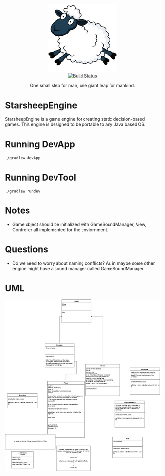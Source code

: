 <p align="center">
  <img src="src/main/java/devTool/sheep.jpg" alt="Starsheep Engine" width="226">
  <br>
  <a href="https://github.com/kargq/StarsheepEngine"><img src="https://travis-ci.org/lord/slate.svg?branch=master" alt="Build Status"></a>
</p>

<p align="center">One small step for man, one giant leap for mankind.</p>

# StarsheepEngine
StarsheepEngine is a game engine for creating static decision-based games.
This engine is designed to be portable to any Java based OS.

# Running DevApp
```
./gradlew devApp
```

# Running DevTool
```
./gradlew rundev
```

# Notes

- Game object should be initialized with GameSoundManager, View, Controller all implemented
for the enviornment.

# Questions

- Do we need to worry about naming conflicts? As in maybe some other engine might have
a sound manager called GameSoundManager.

# UML

![UML](notes/UML.png)
